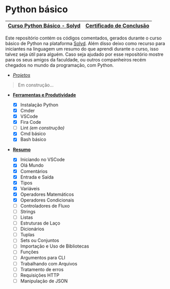 # Python básico

| [Curso Python Básico - Solyd](https://solyd.com.br/ead/course/python-basico/) | [Certificado de Conclusão]() |
|-------------------------------------------------------------------------------|------------------------------|

Este repositório contém os códigos comentados, gerados durante o curso básico de Python na plataforma [Solyd](https://solyd.com.br/). Além disso deixo como recurso para iniciantes na linguagem um resumo do que aprendi durante o curso, isso talvez seja útil para alguém. Caso seja ajudado por esse repositório mostre para os seus amigos da faculdade, ou outros companheiros recém chegados no mundo da programação, com Python.

- [_Projetos_]()
>Em construção...

- **[Ferramentas e Produtividade](./markdown/ferramentas.md)**

    - [x] Instalação Python
    - [x] Cmder
    - [x] VSCode
    - [x] Fira Code
    - [ ] Lint _(em construção)_
    - [x] Cmd básico
    - [x] Bash básico

- **[Resumo](./markdown/resumo.md)**

    - [x] Iniciando no VSCode
    - [x] Olá Mundo
    - [x] Comentários
    - [x] Entrada e Saída
    - [x] Tipos
    - [x] Variáveis
    - [x] Operadores Matemáticos
    - [x] Operadores Condicionais
    - [ ] Controladores de Fluxo
    - [ ] Strings
    - [ ] Listas
    - [ ] Estruturas de Laço
    - [ ] Dicionários
    - [ ] Tuplas
    - [ ] Sets ou Conjuntos
    - [ ] Importação e Uso de Bibliotecas
    - [ ] Funções
    - [ ] Argumentos para CLI
    - [ ] Trabalhando com Arquivos
    - [ ] Tratamento de erros
    - [ ] Requisições HTTP
    - [ ] Manipulação de JSON
